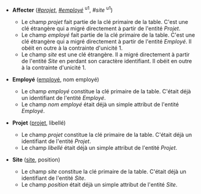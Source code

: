 <!-- Generated by Mocodo 4.0.2 -->

- **Affecter** (<ins>_#projet_</ins>, <ins>_#employé_</ins> <sup>u1</sup>, _#site_ <sup>u1</sup>)
  - Le champ _projet_ fait partie de la clé primaire de la table. C'est une clé étrangère qui a migré directement à partir de l'entité _Projet_.
  - Le champ _employé_ fait partie de la clé primaire de la table. C'est une clé étrangère qui a migré directement à partir de l'entité _Employé_. Il obéit en outre à la contrainte d'unicité 1.
  - Le champ _site_ est une clé étrangère. Il a migré directement à partir de l'entité _Site_ en perdant son caractère identifiant. Il obéit en outre à la contrainte d'unicité 1.

- **Employé** (<ins>employé</ins>, nom employé)
  - Le champ _employé_ constitue la clé primaire de la table. C'était déjà un identifiant de l'entité _Employé_.
  - Le champ _nom employé_ était déjà un simple attribut de l'entité _Employé_.

- **Projet** (<ins>projet</ins>, libellé)
  - Le champ _projet_ constitue la clé primaire de la table. C'était déjà un identifiant de l'entité _Projet_.
  - Le champ _libellé_ était déjà un simple attribut de l'entité _Projet_.

- **Site** (<ins>site</ins>, position)
  - Le champ _site_ constitue la clé primaire de la table. C'était déjà un identifiant de l'entité _Site_.
  - Le champ _position_ était déjà un simple attribut de l'entité _Site_.
